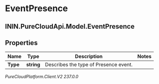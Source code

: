 # EventPresence

## ININ.PureCloudApi.Model.EventPresence

## Properties

|Name | Type | Description | Notes|
|------------ | ------------- | ------------- | -------------|
| **Type** | **string** | Describes the type of Presence event. | |



_PureCloudPlatform.Client.V2 237.0.0_
